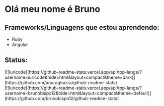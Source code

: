 <!DOCTYPE html>
<html lang="en">

<head>
</head>

<body>

<h1>Olá meu nome é Bruno</h1> 
<h2>Frameworks/Linguagens que estou aprendendo: </h2> 
<ul> 
    <li>Ruby</li> 
    <li>Angular</li> 
</ul>

<h2>Status: </h2>
<div>[![iuricode](https://github-readme-stats.vercel.app/api/top-langs/?username=iuricode&hide=html&layout=compact&theme=dark)](https://github.com/anuraghazra/github-readme-stats)</div>

</body>

</html>
[![iuricode](https://github-readme-stats.vercel.app/api/top-langs/?username=brunobispo12&hide=html&layout=compact&theme=default)](https://github.com/brunobispo12/github-readme-stats)
